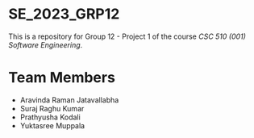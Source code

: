 # SE_2023_GRP12
This is a repository for Group 12 - Project 1 of the course *CSC 510 (001) Software Engineering*.
# Team Members
* Aravinda Raman Jatavallabha
* Suraj Raghu Kumar
* Prathyusha Kodali
* Yuktasree Muppala
